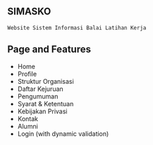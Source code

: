 ## SIMASKO
```
Website Sistem Informasi Balai Latihan Kerja
```

## Page and Features
- Home
- Profile
- Struktur Organisasi
- Daftar Kejuruan
- Pengumuman
- Syarat & Ketentuan
- Kebijakan Privasi
- Kontak
- Alumni
- Login (with dynamic validation)
